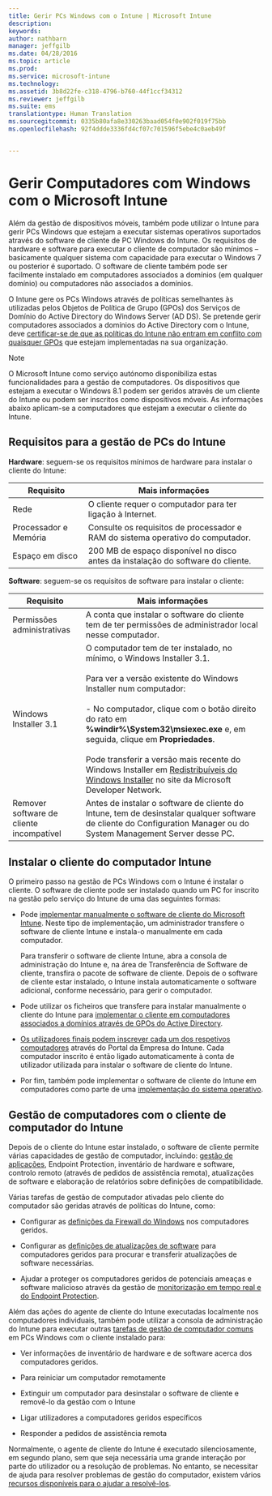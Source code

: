 ```yaml
---
title: Gerir PCs Windows com o Intune | Microsoft Intune
description: 
keywords: 
author: nathbarn
manager: jeffgilb
ms.date: 04/28/2016
ms.topic: article
ms.prod: 
ms.service: microsoft-intune
ms.technology: 
ms.assetid: 3b8d22fe-c318-4796-b760-44f1ccf34312
ms.reviewer: jeffgilb
ms.suite: ems
translationtype: Human Translation
ms.sourcegitcommit: 0335b80afa8e330263baad054f0e902f019f75bb
ms.openlocfilehash: 92f4ddde3336fd4cf07c701596f5ebe4c0aeb49f


---
```


# Gerir Computadores com Windows com o Microsoft Intune
Além da gestão de dispositivos móveis, também pode utilizar o Intune para gerir PCs Windows que estejam a executar sistemas operativos suportados através do software de cliente de PC Windows do Intune. Os requisitos de hardware e software para executar o cliente de computador são mínimos – basicamente qualquer sistema com capacidade para executar o Windows 7 ou posterior é suportado.  O software de cliente também pode ser facilmente instalado em computadores associados a domínios (em qualquer domínio) ou computadores não associados a domínios.

O Intune gere os PCs Windows através de políticas semelhantes às utilizadas pelos Objetos de Política de Grupo (GPOs) dos Serviços de Domínio do Active Directory do Windows Server (AD DS). Se pretende gerir computadores associados a domínios do Active Directory com o Intune, deve [certificar-se de que as políticas do Intune não entram em conflito com quaisquer GPOs](resolve-gpo-and-microsoft-intune-policy-conflicts.md) que estejam implementadas na sua organização.

> [!NOTE]
> O Microsoft Intune como serviço autónomo disponibiliza estas funcionalidades para a gestão de computadores. Os dispositivos que estejam a executar o Windows 8.1 podem ser geridos através de um cliente do Intune ou podem ser inscritos como dispositivos móveis. As informações abaixo aplicam-se a computadores que estejam a executar o cliente do Intune.

## Requisitos para a gestão de PCs do Intune

**Hardware**: seguem-se os requisitos mínimos de hardware para instalar o cliente do Intune:

|Requisito|Mais informações|
|---------------|--------------------|
|Rede|O cliente requer o computador para ter ligação à Internet.|
|Processador e Memória|Consulte os requisitos de processador e RAM do sistema operativo do computador.|
|Espaço em disco|200 MB de espaço disponível no disco antes da instalação do software do cliente.|

**Software**: seguem-se os requisitos de software para instalar o cliente:

|Requisito|Mais informações|
|---------------|--------------------|
|Permissões administrativas|A conta que instalar o software do cliente tem de ter permissões de administrador local nesse computador.|
|Windows Installer 3.1|O computador tem de ter instalado, no mínimo, o Windows Installer 3.1.<br /><br />Para ver a versão existente do Windows Installer num computador:<br /><br />-   No computador, clique com o botão direito do rato em **%windir%\System32\msiexec.exe** e, em seguida, clique em **Propriedades**.<br /><br />Pode transferir a versão mais recente do Windows Installer em [Redistribuíveis do Windows Installer](http://go.microsoft.com/fwlink/?LinkID=234258) no site da Microsoft Developer Network.|
|Remover software de cliente incompatível|Antes de instalar o software de cliente do Intune, tem de desinstalar qualquer software de cliente do Configuration Manager ou do System Management Server desse PC.|

## Instalar o cliente do computador Intune
O primeiro passo na gestão de PCs Windows com o Intune é instalar o cliente. O software de cliente pode ser instalado quando um PC for inscrito na gestão pelo serviço do Intune de uma das seguintes formas:

-   Pode [implementar manualmente o software de cliente do Microsoft Intune](install-the-windows-pc-client-with-microsoft-intune.md#to-manually-deploy-the-client-software). Neste tipo de implementação, um administrador transfere o software de cliente Intune e instala-o manualmente em cada computador.

    Para transferir o software de cliente Intune, abra a consola de administração do Intune e, na área de Transferência de Software de cliente, transfira o pacote de software de cliente. Depois de o software de cliente estar instalado, o Intune instala automaticamente o software adicional, conforme necessário, para gerir o computador.

-   Pode utilizar os ficheiros que transfere para instalar manualmente o cliente do Intune para [implementar o cliente em computadores associados a domínios através de GPOs do Active Directory](install-the-windows-pc-client-with-microsoft-intune.md#to-automatically-deploy-the-client-software-by-using-group-policy).

-   [Os utilizadores finais podem inscrever cada um dos respetivos computadores](install-the-windows-pc-client-with-microsoft-intune.md#how-users-can-self-enroll-their-computers) através do Portal da Empresa do Intune. Cada computador inscrito é então ligado automaticamente à conta de utilizador utilizada para instalar o software de cliente do Intune.

-   Por fim, também pode implementar o software de cliente do Intune em computadores como parte de uma [implementação do sistema operativo](install-the-windows-pc-client-with-microsoft-intune.md#install-the-microsoft-intune-client-software-as-part-of-an-image).

## Gestão de computadores com o cliente de computador do Intune
Depois de o cliente do Intune estar instalado, o software de cliente permite várias capacidades de gestão de computador, incluindo: [gestão de aplicações](deploy-apps-in-microsoft-intune.md), Endpoint Protection, inventário de hardware e software, controlo remoto (através de pedidos de assistência remota), atualizações de software e elaboração de relatórios sobre definições de compatibilidade.

Várias tarefas de gestão de computador ativadas pelo cliente do computador são geridas através de políticas do Intune, como:

-   Configurar as [definições da Firewall do Windows](help-protect-windows-pcs-using-windows-firewall-policies-in-microsoft-intune.md) nos computadores geridos.

-   Configurar as [definições de atualizações de software](keep-windows-pcs-up-to-date-with-software-updates-in-microsoft-intune.md) para computadores geridos para procurar e transferir atualizações de software necessárias.

-   Ajudar a proteger os computadores geridos de potenciais ameaças e software malicioso através da gestão de [monitorização em tempo real e do Endpoint Protection](help-secure-windows-pcs-with-endpoint-protection-for-microsoft-intune.md).

Além das ações do agente de cliente do Intune executadas localmente nos computadores individuais, também pode utilizar a consola de administração do Intune para executar outras [tarefas de gestão de computador comuns](common-windows-pc-management-tasks-with-the-microsoft-intune-computer-client.md) em PCs Windows com o cliente instalado para:

-   Ver informações de inventário de hardware e de software acerca dos computadores geridos.

-   Para reiniciar um computador remotamente

-   Extinguir um computador para desinstalar o software de cliente e removê-lo da gestão com o Intune

-   Ligar utilizadores a computadores geridos específicos

-   Responder a pedidos de assistência remota

Normalmente, o agente de cliente do Intune é executado silenciosamente, em segundo plano, sem que seja necessária uma grande interação por parte do utilizador ou a resolução de problemas. No entanto, se necessitar de ajuda para resolver problemas de gestão do computador, existem vários [recursos disponíveis para o ajudar a resolvê-los](/intune/troubleshoot/troubleshoot-client-setup-in-microsoft-intune).



<!--HONumber=Jun16_HO4-->


